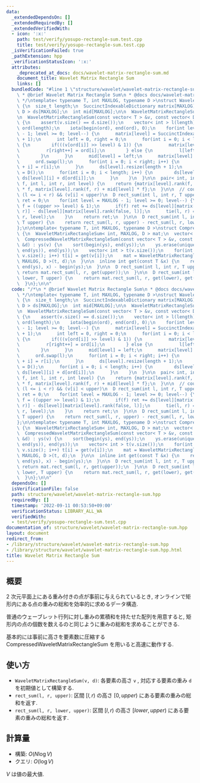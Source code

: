```yaml
---
data:
  _extendedDependsOn: []
  _extendedRequiredBy: []
  _extendedVerifiedWith:
  - icon: ':x:'
    path: test/verify/yosupo-rectangle-sum.test.cpp
    title: test/verify/yosupo-rectangle-sum.test.cpp
  _isVerificationFailed: true
  _pathExtension: hpp
  _verificationStatusIcon: ':x:'
  attributes:
    _deprecated_at_docs: docs/wavelet-matrix-rectangle-sum.md
    document_title: Wavelet Matrix Rectangle Sum
    links: []
  bundledCode: "#line 1 \"structure/wavelet/wavelet-matrix-rectangle-sum.hpp\"\n/*\n\
    \ * @brief Wavelet Matrix Rectangle Sum\n * @docs docs/wavelet-matrix-rectangle-sum.md\n\
    \ */\ntemplate< typename T, int MAXLOG, typename D >\nstruct WaveletMatrixRectangleSum\
    \ {\n  size_t length;\n  SuccinctIndexableDictionary matrix[MAXLOG];\n  vector<\
    \ D > ds[MAXLOG];\n  int mid[MAXLOG];\n\n  WaveletMatrixRectangleSum() = default;\n\
    \n  WaveletMatrixRectangleSum(const vector< T > &v, const vector< D > &d) : length(v.size())\
    \ {\n    assert(v.size() == d.size());\n    vector< int > l(length), r(length),\
    \ ord(length);\n    iota(begin(ord), end(ord), 0);\n    for(int level = MAXLOG\
    \ - 1; level >= 0; level--) {\n      matrix[level] = SuccinctIndexableDictionary(length\
    \ + 1);\n      int left = 0, right = 0;\n      for(int i = 0; i < length; i++)\
    \ {\n        if(((v[ord[i]] >> level) & 1)) {\n          matrix[level].set(i);\n\
    \          r[right++] = ord[i];\n        } else {\n          l[left++] = ord[i];\n\
    \        }\n      }\n      mid[level] = left;\n      matrix[level].build();\n\
    \      ord.swap(l);\n      for(int i = 0; i < right; i++) {\n        ord[left\
    \ + i] = r[i];\n      }\n      ds[level].resize(length + 1);\n      ds[level][0]\
    \ = D();\n      for(int i = 0; i < length; i++) {\n        ds[level][i + 1] =\
    \ ds[level][i] + d[ord[i]];\n      }\n    }\n  }\n\n  pair< int, int > succ(bool\
    \ f, int l, int r, int level) {\n    return {matrix[level].rank(f, l) + mid[level]\
    \ * f, matrix[level].rank(f, r) + mid[level] * f};\n  }\n\n  // count d[i] s.t.\
    \ (l <= i < r) && (v[i] < upper)\n  D rect_sum(int l, int r, T upper) {\n    D\
    \ ret = 0;\n    for(int level = MAXLOG - 1; level >= 0; level--) {\n      bool\
    \ f = ((upper >> level) & 1);\n      if(f) ret += ds[level][matrix[level].rank(false,\
    \ r)] - ds[level][matrix[level].rank(false, l)];\n      tie(l, r) = succ(f, l,\
    \ r, level);\n    }\n    return ret;\n  }\n\n  D rect_sum(int l, int r, T lower,\
    \ T upper) {\n    return rect_sum(l, r, upper) - rect_sum(l, r, lower);\n  }\n\
    };\n\ntemplate< typename T, int MAXLOG, typename D >\nstruct CompressedWaveletMatrixRectangleSum\
    \ {\n  WaveletMatrixRectangleSum< int, MAXLOG, D > mat;\n  vector< T > ys;\n\n\
    \  CompressedWaveletMatrixRectangleSum(const vector< T > &v, const vector< D >\
    \ &d) : ys(v) {\n    sort(begin(ys), end(ys));\n    ys.erase(unique(begin(ys),\
    \ end(ys)), end(ys));\n    vector< int > t(v.size());\n    for(int i = 0; i <\
    \ v.size(); i++) t[i] = get(v[i]);\n    mat = WaveletMatrixRectangleSum< int,\
    \ MAXLOG, D >(t, d);\n  }\n\n  inline int get(const T &x) {\n    return lower_bound(begin(ys),\
    \ end(ys), x) - begin(ys);\n  }\n\n  D rect_sum(int l, int r, T upper) {\n   \
    \ return mat.rect_sum(l, r, get(upper));\n  }\n\n  D rect_sum(int l, int r, T\
    \ lower, T upper) {\n    return mat.rect_sum(l, r, get(lower), get(upper));\n\
    \  }\n};\n\n"
  code: "/*\n * @brief Wavelet Matrix Rectangle Sum\n * @docs docs/wavelet-matrix-rectangle-sum.md\n\
    \ */\ntemplate< typename T, int MAXLOG, typename D >\nstruct WaveletMatrixRectangleSum\
    \ {\n  size_t length;\n  SuccinctIndexableDictionary matrix[MAXLOG];\n  vector<\
    \ D > ds[MAXLOG];\n  int mid[MAXLOG];\n\n  WaveletMatrixRectangleSum() = default;\n\
    \n  WaveletMatrixRectangleSum(const vector< T > &v, const vector< D > &d) : length(v.size())\
    \ {\n    assert(v.size() == d.size());\n    vector< int > l(length), r(length),\
    \ ord(length);\n    iota(begin(ord), end(ord), 0);\n    for(int level = MAXLOG\
    \ - 1; level >= 0; level--) {\n      matrix[level] = SuccinctIndexableDictionary(length\
    \ + 1);\n      int left = 0, right = 0;\n      for(int i = 0; i < length; i++)\
    \ {\n        if(((v[ord[i]] >> level) & 1)) {\n          matrix[level].set(i);\n\
    \          r[right++] = ord[i];\n        } else {\n          l[left++] = ord[i];\n\
    \        }\n      }\n      mid[level] = left;\n      matrix[level].build();\n\
    \      ord.swap(l);\n      for(int i = 0; i < right; i++) {\n        ord[left\
    \ + i] = r[i];\n      }\n      ds[level].resize(length + 1);\n      ds[level][0]\
    \ = D();\n      for(int i = 0; i < length; i++) {\n        ds[level][i + 1] =\
    \ ds[level][i] + d[ord[i]];\n      }\n    }\n  }\n\n  pair< int, int > succ(bool\
    \ f, int l, int r, int level) {\n    return {matrix[level].rank(f, l) + mid[level]\
    \ * f, matrix[level].rank(f, r) + mid[level] * f};\n  }\n\n  // count d[i] s.t.\
    \ (l <= i < r) && (v[i] < upper)\n  D rect_sum(int l, int r, T upper) {\n    D\
    \ ret = 0;\n    for(int level = MAXLOG - 1; level >= 0; level--) {\n      bool\
    \ f = ((upper >> level) & 1);\n      if(f) ret += ds[level][matrix[level].rank(false,\
    \ r)] - ds[level][matrix[level].rank(false, l)];\n      tie(l, r) = succ(f, l,\
    \ r, level);\n    }\n    return ret;\n  }\n\n  D rect_sum(int l, int r, T lower,\
    \ T upper) {\n    return rect_sum(l, r, upper) - rect_sum(l, r, lower);\n  }\n\
    };\n\ntemplate< typename T, int MAXLOG, typename D >\nstruct CompressedWaveletMatrixRectangleSum\
    \ {\n  WaveletMatrixRectangleSum< int, MAXLOG, D > mat;\n  vector< T > ys;\n\n\
    \  CompressedWaveletMatrixRectangleSum(const vector< T > &v, const vector< D >\
    \ &d) : ys(v) {\n    sort(begin(ys), end(ys));\n    ys.erase(unique(begin(ys),\
    \ end(ys)), end(ys));\n    vector< int > t(v.size());\n    for(int i = 0; i <\
    \ v.size(); i++) t[i] = get(v[i]);\n    mat = WaveletMatrixRectangleSum< int,\
    \ MAXLOG, D >(t, d);\n  }\n\n  inline int get(const T &x) {\n    return lower_bound(begin(ys),\
    \ end(ys), x) - begin(ys);\n  }\n\n  D rect_sum(int l, int r, T upper) {\n   \
    \ return mat.rect_sum(l, r, get(upper));\n  }\n\n  D rect_sum(int l, int r, T\
    \ lower, T upper) {\n    return mat.rect_sum(l, r, get(lower), get(upper));\n\
    \  }\n};\n\n"
  dependsOn: []
  isVerificationFile: false
  path: structure/wavelet/wavelet-matrix-rectangle-sum.hpp
  requiredBy: []
  timestamp: '2022-09-11 00:53:50+09:00'
  verificationStatus: LIBRARY_ALL_WA
  verifiedWith:
  - test/verify/yosupo-rectangle-sum.test.cpp
documentation_of: structure/wavelet/wavelet-matrix-rectangle-sum.hpp
layout: document
redirect_from:
- /library/structure/wavelet/wavelet-matrix-rectangle-sum.hpp
- /library/structure/wavelet/wavelet-matrix-rectangle-sum.hpp.html
title: Wavelet Matrix Rectangle Sum
---
```

## 概要

$2$ 次元平面上にある重み付きの点が事前に与えられているとき, オンラインで矩形内にある点の重みの総和を効率的に求めるデータ構造.

普通のウェーブレット行列に対し重みの累積和を持たせた配列を用意すると, 矩形内の点の個数を数えるのと同じように重みの総和を求めることができる.

基本的には事前に高さを要素数に圧縮する CompressedWaveletMatrixRectangleSum を用いると高速に動作する.

## 使い方
* `WaveletMatrixRectangleSum(v, d)`: 各要素の高さ `v` , 対応する要素の重み `d` を初期値として構築する.
* `rect_sum(l, r, upper)`: 区間 $[l, r)$ の高さ $[0, upper)$ にある要素の重みの総和を返す.
* `rect_sum(l, r, lower, upper)`: 区間 $[l, r)$ の高さ $[lower, upper)$ にある要素の重みの総和を返す.

## 計算量

* 構築: $O(N \log V)$
* クエリ: $O(\log V)$

$V$ は値の最大値.
